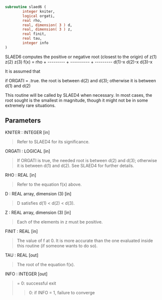 ```fortran
subroutine slaed6 (
        integer kniter,
        logical orgati,
        real rho,
        real, dimension( 3 ) d,
        real, dimension( 3 ) z,
        real finit,
        real tau,
        integer info
)
```

SLAED6 computes the positive or negative root (closest to the origin)
of
z(1)        z(2)        z(3)
f(x) =   rho + --------- + ---------- + ---------
d(1)-x      d(2)-x      d(3)-x

It is assumed that

if ORGATI = .true. the root is between d(2) and d(3);
otherwise it is between d(1) and d(2)

This routine will be called by SLAED4 when necessary. In most cases,
the root sought is the smallest in magnitude, though it might not be
in some extremely rare situations.

## Parameters
KNITER : INTEGER [in]
> Refer to SLAED4 for its significance.

ORGATI : LOGICAL [in]
> If ORGATI is true, the needed root is between d(2) and
> d(3); otherwise it is between d(1) and d(2).  See
> SLAED4 for further details.

RHO : REAL [in]
> Refer to the equation f(x) above.

D : REAL array, dimension (3) [in]
> D satisfies d(1) < d(2) < d(3).

Z : REAL array, dimension (3) [in]
> Each of the elements in z must be positive.

FINIT : REAL [in]
> The value of f at 0. It is more accurate than the one
> evaluated inside this routine (if someone wants to do
> so).

TAU : REAL [out]
> The root of the equation f(x).

INFO : INTEGER [out]
> = 0: successful exit
> > 0: if INFO = 1, failure to converge
